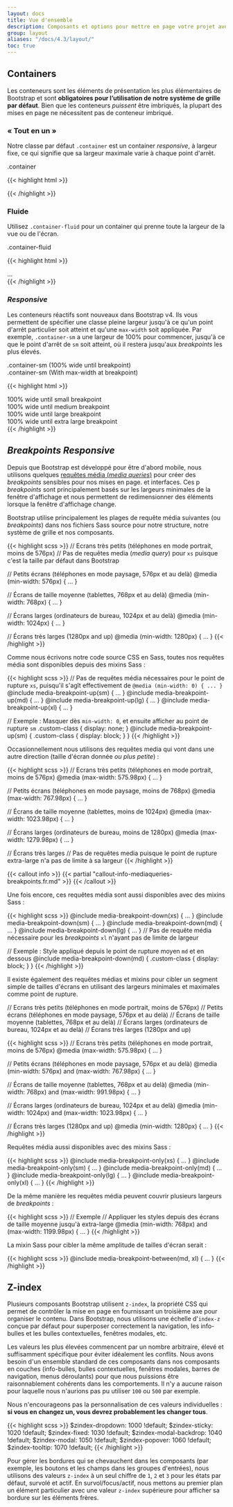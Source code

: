 ```yaml
---
layout: docs
title: Vue d'ensemble
description: Composants et options pour mettre en page votre projet avec Bootstrap SNCF, notamment l'encapsulage de containers, le puissant système de grille et les utilitaires de classes _responsive_.
group: layout
aliases: "/docs/4.3/layout/"
toc: true
---
```


## Containers

Les conteneurs sont les éléments de présentation les plus élémentaires de Bootstrap et sont **obligatoires pour l’utilisation de notre système de grille par défaut**. Bien que les conteneurs _puissent_ être imbriqués, la plupart des mises en page ne nécessitent pas de conteneur imbriqué.

### « Tout en un »

Notre classe par défaut `.container` est un container _responsive_, à largeur fixe, ce qui signifie que sa largeur maximale varie à chaque point d'arrêt.

<div class="bd-example">
  <div class="example-container-element col-6 p-3 mx-auto">
    .container
  </div>
</div>

{{< highlight html >}}
<div class="container">
  <!-- Contenu ici -->
</div>
{{< /highlight >}}

### Fluide

Utilisez `.container-fluid` pour un container qui prenne toute la largeur de la vue ou de l'écran.

<div class="bd-example">
  <div class="example-container-element p-3">
    .container-fluid
  </div>
</div>

{{< highlight html >}}
<div class="container-fluid">
  ...
</div>
{{< /highlight >}}

### _Responsive_

Les conteneurs réactifs sont nouveaux dans Bootstrap v4. Ils vous permettent de spécifier une classe pleine largeur jusqu'à ce qu'un point d'arrêt particulier soit atteint et qu'une `max-width` soit appliquée. Par exemple, `.container-sm` a une largeur de 100% pour commencer, jusqu'à ce que le point d'arrêt de `sm` soit atteint, où il restera jusqu'aux _breakpoints_ les plus élevés.

<div class="bd-example">
  <div class="example-container-element p-3 mb-3">
    .container-sm (100% wide until breakpoint)
  </div>
  <div class="example-container-element col-6 p-3 mx-auto">
    .container-sm (With max-width at breakpoint)
  </div>
</div>

{{< highlight html >}}
<div class="container-sm">100% wide until small breakpoint</div>
<div class="container-md">100% wide until medium breakpoint</div>
<div class="container-lg">100% wide until large breakpoint</div>
<div class="container-xl">100% wide until extra large breakpoint</div>
{{< /highlight >}}

## _Breakpoints Responsive_

Depuis que Bootstrap est développé pour être d'abord mobile, nous utilisons quelques [requêtes média (_media queries_)](https://developer.mozilla.org/en-US/docs/Web/CSS/Media_Queries/Using_media_queries) pour créer des _breakpoints_ sensibles pour nos mises en page. et interfaces. Ces p _breakpoints_ sont principalement basés sur les largeurs minimales de la fenêtre d'affichage et nous permettent de redimensionner des éléments lorsque la fenêtre d'affichage change.

Bootstrap utilise principalement les plages de requête média suivantes (ou _breakpoints_) dans nos fichiers Sass source pour notre structure, notre système de grille et nos composants.

{{< highlight scss >}}
// Ecrans très petits (téléphones en mode portrait, moins de 576px)
// Pas de requêtes media (_media query_) pour `xs` puisque c'est la taille par défaut dans Bootstrap

// Petits écrans (téléphones en mode paysage, 576px et au delà)
@media (min-width: 576px) { ... }

// Écrans de taille moyenne (tablettes, 768px et au delà)
@media (min-width: 768px) { ... }

// Écrans larges (ordinateurs de bureau, 1024px et au delà)
@media (min-width: 1024px) { ... }

// Écrans très larges (1280px and up)
@media (min-width: 1280px) { ... }
{{< /highlight >}}

Comme nous écrivons notre code source CSS en Sass, toutes nos requêtes média sont disponibles depuis des mixins Sass :

{{< highlight scss >}}
// Pas de requêtes média nécessaires pour le point de rupture `xs`, puisqu'il s'agît effectivement de `@media (min-width: 0) { ... }`
@include media-breakpoint-up(sm) { ... }
@include media-breakpoint-up(md) { ... }
@include media-breakpoint-up(lg) { ... }
@include media-breakpoint-up(xl) { ... }

// Exemple : Masquer dès `min-width: 0`, et ensuite afficher au point de rupture `sm`
.custom-class {
  display: none;
}
@include media-breakpoint-up(sm) {
  .custom-class {
    display: block;
  }
}
{{< /highlight >}}

Occasionnellement nous utilisons des requêtes media qui vont dans une autre direction (taille d'écran donnée _ou plus petite_) :

{{< highlight scss >}}
// Ecrans très petits (téléphones en mode portrait, moins de 576px)
@media (max-width: 575.98px) { ... }

// Petits écrans (téléphones en mode paysage, moins de 768px)
@media (max-width: 767.98px) { ... }

// Écrans de taille moyenne (tablettes, moins de 1024px)
@media (max-width: 1023.98px) { ... }

// Écrans larges (ordinateurs de bureau, moins de 1280px)
@media (max-width: 1279.98px) { ... }

// Écrans très larges
// Pas de requêtes media puisque le point de rupture extra-large n'a pas de limite à sa largeur
{{< /highlight >}}

{{< callout info >}}
{{< partial "callout-info-mediaqueries-breakpoints.fr.md" >}}
{{< /callout >}}

Une fois encore, ces requêtes média sont aussi disponibles avec des mixins Sass :

{{< highlight scss >}}
@include media-breakpoint-down(xs) { ... }
@include media-breakpoint-down(sm) { ... }
@include media-breakpoint-down(md) { ... }
@include media-breakpoint-down(lg) { ... }
// Pas de requête média nécessaire pour les _breakpoints_ `xl` n'ayant pas de limite de largeur

// Exemple : Style appliqué depuis le point de rupture moyen `md` et en dessous
@include media-breakpoint-down(md) {
  .custom-class {
    display: block;
  }
}
{{< /highlight >}}

Il existe également des requêtes médias et mixins pour cibler un segment simple de tailles d'écrans en utilisant des largeurs minimales et maximales comme point de rupture.

// Ecrans très petits (téléphones en mode portrait, moins de 576px)
// Petits écrans (téléphones en mode paysage, 576px et au delà)
// Écrans de taille moyenne (tablettes, 768px et au delà)
// Écrans larges (ordinateurs de bureau, 1024px et au delà)
// Écrans très larges (1280px and up)


{{< highlight scss >}}
// Ecrans très petits (téléphones en mode portrait, moins de 576px)
@media (max-width: 575.98px) { ... }

// Petits écrans (téléphones en mode paysage, 576px et au delà)
@media (min-width: 576px) and (max-width: 767.98px) { ... }

// Écrans de taille moyenne (tablettes, 768px et au delà)
@media (min-width: 768px) and (max-width: 991.98px) { ... }

// Écrans larges (ordinateurs de bureau, 1024px et au delà)
@media (min-width: 1024px) and (max-width: 1023.98px) { ... }

// Écrans très larges (1280px and up)
@media (min-width: 1280px) { ... }
{{< /highlight >}}

Requêtes média aussi disponibles avec des mixins Sass :

{{< highlight scss >}}
@include media-breakpoint-only(xs) { ... }
@include media-breakpoint-only(sm) { ... }
@include media-breakpoint-only(md) { ... }
@include media-breakpoint-only(lg) { ... }
@include media-breakpoint-only(xl) { ... }
{{< /highlight >}}

De la même manière les requêtes média peuvent couvrir plusieurs largeurs de _breakpoints_ :

{{< highlight scss >}}
// Exemple
// Appliquer les styles depuis des écrans de taille moyenne jusqu'à extra-large
@media (min-width: 768px) and (max-width: 1199.98px) { ... }
{{< /highlight >}}

La mixin Sass pour cibler la même amplitude de tailles d'écran serait :

{{< highlight scss >}}
@include media-breakpoint-between(md, xl) { ... }
{{< /highlight >}}

## Z-index

Plusieurs composants Bootstrap utilisent `z-index`, la propriété CSS qui permet de contrôler la mise en page en fournissant un troisième axe pour organiser le contenu. Dans Bootstrap, nous utilisons une échelle d'`index-z` conçue par défaut  pour superposer correctement la navigation, les info-bulles et les bulles contextuelles, fenêtres modales, etc.

Les valeurs les plus élevées commencent par un nombre arbitraire, élevé et suffisamment spécifique pour éviter idéalement les conflits. Nous avons besoin d'un ensemble standard de ces composants dans nos composants en couches (info-bulles, bulles contextuelles, fenêtres modales, barres de navigation, menus déroulants) pour que nous puissions être raisonnablement cohérents dans les comportements. Il n'y a aucune raison pour laquelle nous n'aurions pas pu utiliser `100` ou `500` par exemple.

Nous n'encourageons pas la personnalisation de ces valeurs individuelles : **si vous en changez un, vous devrez probablement les changer tous**.

{{< highlight scss >}}
$zindex-dropdown:          1000 !default;
$zindex-sticky:            1020 !default;
$zindex-fixed:             1030 !default;
$zindex-modal-backdrop:    1040 !default;
$zindex-modal:             1050 !default;
$zindex-popover:           1060 !default;
$zindex-tooltip:           1070 !default;
{{< /highlight >}}

Pour gérer les bordures qui se chevauchent dans les composants (par exemple, les boutons et les champs dans les groupes d'entrées), nous utilisons des valeurs `z-index` à un seul chiffre de `1`, `2` et `3` pour les états par défaut, survolé et actif. En survol/focus/actif, nous mettons au premier plan un élément particulier avec une valeur `z-index` supérieure pour afficher sa bordure sur les éléments frères.
